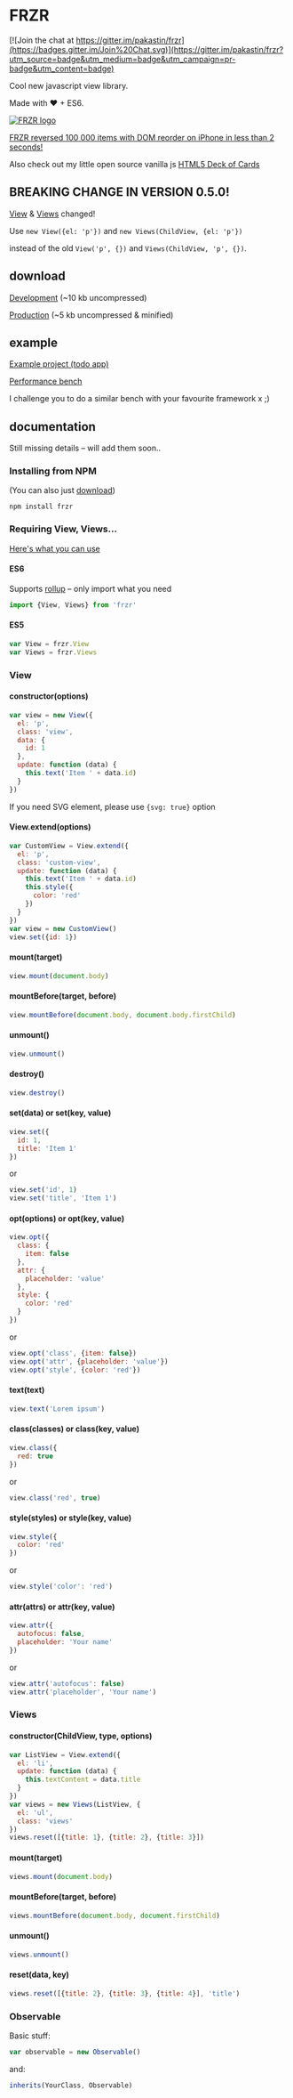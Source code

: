 # FRZR
[![Join the chat at https://gitter.im/pakastin/frzr](https://badges.gitter.im/Join%20Chat.svg)](https://gitter.im/pakastin/frzr?utm_source=badge&utm_medium=badge&utm_campaign=pr-badge&utm_content=badge)

Cool new javascript view library.

Made with ♥ + ES6.

[![FRZR logo](https://frzr.js.org/img/logo.svg)](https://frzr.js.org)

[FRZR reversed 100 000 items with DOM reorder on iPhone in less than 2 seconds!](https://twitter.com/pakastin/status/651581181910208512)

Also check out my little open source vanilla js [HTML5 Deck of Cards](https://deck-of-cards.js.org)

## BREAKING CHANGE IN VERSION 0.5.0!
[View](https://github.com/pakastin/frzr#view) & [Views](https://github.com/pakastin/frzr#views) changed!

Use `new View({el: 'p'})` and `new Views(ChildView, {el: 'p'})`

instead of the old `View('p', {})` and `Views(ChildView, 'p', {})`.

## download
[Development](http://frzrjs.github.io/frzr/dist/frzr.js) (~10 kb uncompressed)

[Production](http://frzrjs.github.io/frzr/dist/frzr.min.js) (~5 kb uncompressed & minified)

## example
[Example project (todo app)](https://github.com/pakastin/frzr-todo)

[Performance bench](http://frzr.js.org/example/index.html)

I challenge you to do a similar bench with your favourite framework x ;)

## documentation
Still missing details – will add them soon..

### Installing from NPM
(You can also just [download](https://github.com/pakastin/frzr#download))

```
npm install frzr
```

### Requiring View, Views...
[Here's what you can use](https://github.com/pakastin/frzr/blob/master/lib/index.js)

#### ES6
Supports [rollup](https://github.com/rollup/rollup/wiki/jsnext:main) – only import what you need

```js
import {View, Views} from 'frzr'
```

#### ES5

```js
var View = frzr.View
var Views = frzr.Views
```

### View
#### constructor(options)

```js
var view = new View({
  el: 'p',
  class: 'view',
  data: {
    id: 1
  },
  update: function (data) {
    this.text('Item ' + data.id)
  }
})
```

If you need SVG element, please use `{svg: true}` option

#### View.extend(options)

```js
var CustomView = View.extend({
  el: 'p',
  class: 'custom-view',
  update: function (data) {
    this.text('Item ' + data.id)
    this.style({
      color: 'red'
    })
  }
})
var view = new CustomView()
view.set({id: 1})
```

#### mount(target)

```js
view.mount(document.body)
```

#### mountBefore(target, before)

```js
view.mountBefore(document.body, document.body.firstChild)
```

#### unmount()

```js
view.unmount()
```

#### destroy()

```js
view.destroy()
```

#### set(data) or set(key, value)

```js
view.set({
  id: 1,
  title: 'Item 1'
})
```

or

```js
view.set('id', 1)
view.set('title', 'Item 1')
```

#### opt(options) or opt(key, value)

```js
view.opt({
  class: {
    item: false
  },
  attr: {
    placeholder: 'value'
  },
  style: {
    color: 'red'
  }
})
```

or

```js
view.opt('class', {item: false})
view.opt('attr', {placeholder: 'value'})
view.opt('style', {color: 'red'})
```

#### text(text)

```js
view.text('Lorem ipsum')
```

#### class(classes) or class(key, value)

```js
view.class({
  red: true
})
```

or

```js
view.class('red', true)
```

#### style(styles) or style(key, value)

```js
view.style({
  color: 'red'
})
```

or

```js
view.style('color': 'red')
```

#### attr(attrs) or attr(key, value)

```js
view.attr({
  autofocus: false,
  placeholder: 'Your name'
})
```

or

```js
view.attr('autofocus': false)
view.attr('placeholder', 'Your name')
```

### Views
#### constructor(ChildView, type, options)

```js
var ListView = View.extend({
  el: 'li',
  update: function (data) {
    this.textContent = data.title
  }
})
var views = new Views(ListView, {
  el: 'ul',
  class: 'views'
})
views.reset([{title: 1}, {title: 2}, {title: 3}])
```

#### mount(target)

```js
views.mount(document.body)
```

#### mountBefore(target, before)

```js
views.mountBefore(document.body, document.firstChild)
```

#### unmount()

```js
views.unmount()
```

#### reset(data, key)

```js
views.reset([{title: 2}, {title: 3}, {title: 4}], 'title')
```

### Observable
Basic stuff:

```js
var observable = new Observable()
```

and:

```js
inherits(YourClass, Observable)
```
